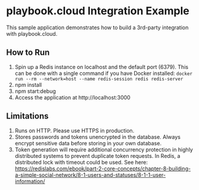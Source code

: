 # playbook.cloud Integration Example

This sample application demonstrates how to build a 3rd-party integration with playbook.cloud.

## How to Run

1. Spin up a Redis instance on localhost and the default port (6379). This can be done with a single command if you have Docker installed: `docker run --rm --network=host --name redis-session redis redis-server`
2. npm install
3. npm start:debug
4. Access the application at http://localhost:3000

## Limitations

1. Runs on HTTP. Please use HTTPS in production.
2. Stores passwords and tokens unencrypted in the database. Always encrypt sensitive data before storing in your own database.
3. Token generation will require additional concurrency protection in highly distributed systems to prevent duplicate token requests. In Redis, a distributed lock with timeout could be used. See here: https://redislabs.com/ebook/part-2-core-concepts/chapter-8-building-a-simple-social-network/8-1-users-and-statuses/8-1-1-user-information/